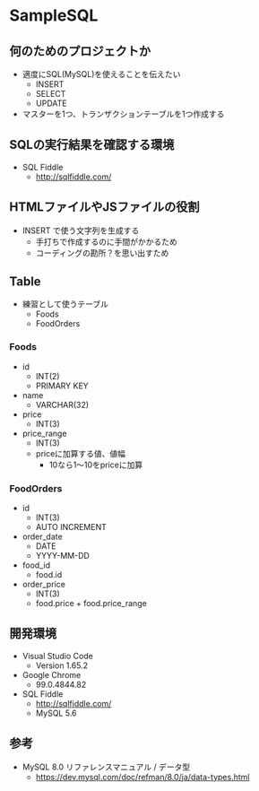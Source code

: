 # SampleSQL

## 何のためのプロジェクトか

- 適度にSQL(MySQL)を使えることを伝えたい
    - INSERT
    - SELECT
    - UPDATE
- マスターを1つ、トランザクションテーブルを1つ作成する

## SQLの実行結果を確認する環境

- SQL Fiddle
    - http://sqlfiddle.com/

## HTMLファイルやJSファイルの役割

- INSERT で使う文字列を生成する
    - 手打ちで作成するのに手間がかかるため
    - コーディングの勘所？を思い出すため

## Table

- 練習として使うテーブル
    - Foods
    - FoodOrders

### Foods

- id
    - INT(2)
    - PRIMARY KEY
- name
    - VARCHAR(32)
- price
    - INT(3)
- price_range
    - INT(3)
    - priceに加算する値、値幅
        - 10なら1～10をpriceに加算

### FoodOrders

- id
    - INT(3)
    - AUTO INCREMENT
- order_date
    - DATE
    - YYYY-MM-DD
- food_id
    - food.id
- order_price
    - INT(3)
    - food.price + food.price_range

## 開発環境

- Visual Studio Code
    - Version 1.65.2
- Google Chrome
    -  99.0.4844.82
- SQL Fiddle
    - http://sqlfiddle.com/
    - MySQL 5.6

## 参考

- MySQL 8.0 リファレンスマニュアル / データ型
    - https://dev.mysql.com/doc/refman/8.0/ja/data-types.html